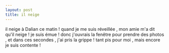 ```yaml
---
layout: post
title: il neige
---
```


il neige à Dalian ce matin ! quand je me suis réveillée , mon amie m'a dit qu'il neige ! je suis émue ! donc j'ouvrais la fenêtre pour prendre des photos , et dans ces secondes , j'ai pris la grippe ! tant pis pour moi , mais encore je suis contente !

